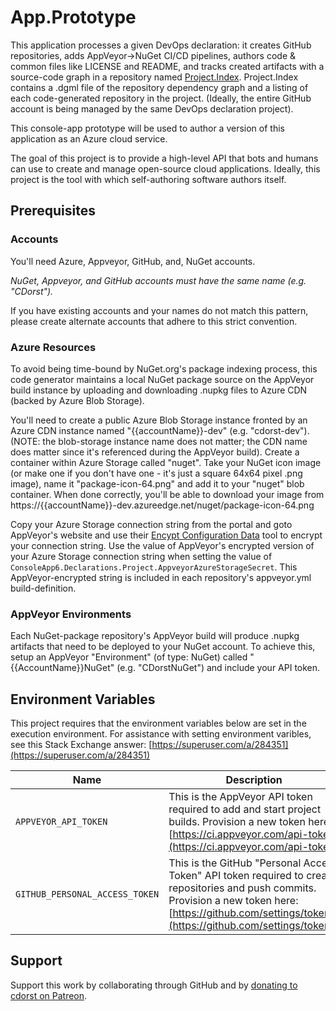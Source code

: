 # App.Prototype

This application processes a given DevOps declaration: it creates GitHub repositories, adds AppVeyor->NuGet CI/CD pipelines, authors code & common files like LICENSE and README, and tracks created artifacts with a source-code graph in a repository named [Project.Index](https://github.com/cdorst/Project.Index). Project.Index contains a .dgml file of the repository dependency graph and a listing of each code-generated repository in the project. (Ideally, the entire GitHub account is being managed by the same DevOps declaration project).

This console-app prototype will be used to author a version of this application as an Azure cloud service.

The goal of this project is to provide a high-level API that bots and humans can use to create and manage open-source cloud applications. Ideally, this project is the tool with which self-authoring software authors itself.

## Prerequisites

### Accounts

You'll need Azure, Appveyor, GitHub, and, NuGet accounts.

*NuGet, Appveyor, and GitHub accounts must have the same name (e.g. "CDorst").*

If you have existing accounts and your names do not match this pattern, please create alternate accounts that adhere to this strict convention.

### Azure Resources

To avoid being time-bound by NuGet.org's package indexing process, this code generator maintains a local NuGet package source on the AppVeyor build instance by uploading and downloading .nupkg files to Azure CDN (backed by Azure Blob Storage).

You'll need to create a public Azure Blob Storage instance fronted by an Azure CDN instance named "{{accountName}}-dev" (e.g. "cdorst-dev"). (NOTE: the blob-storage instance name does not matter; the CDN name does matter since it's referenced during the AppVeyor build). Create a container within Azure Storage called "nuget". Take your NuGet icon image (or make one if you don't have one - it's just a square 64x64 pixel .png image), name it "package-icon-64.png" and add it to your "nuget" blob container. When done correctly, you'll be able to download your image from https://{{accountName}}-dev.azureedge.net/nuget/package-icon-64.png

Copy your Azure Storage connection string from the portal and goto AppVeyor's website and use their [Encypt Configuration Data](https://ci.appveyor.com/tools/encrypt) tool to encrypt your connection string. Use the value of AppVeyor's encrypted version of your Azure Storage connection string when setting the value of `ConsoleApp6.Declarations.Project.AppveyorAzureStorageSecret`. This AppVeyor-encrypted string is included in each repository's appveyor.yml build-definition.

### AppVeyor Environments

Each NuGet-package repository's AppVeyor build will produce .nupkg artifacts that need to be deployed to your NuGet account. To achieve this, setup an AppVeyor "Environment" (of type: NuGet) called "{{AccountName}}NuGet" (e.g. "CDorstNuGet") and include your API token.

## Environment Variables

This project requires that the environment variables below are set in the execution environment. For assistance with setting environment varibles, see this Stack Exchange answer: [https://superuser.com/a/284351](https://superuser.com/a/284351)

Name | Description 
---- | -----------
`APPVEYOR_API_TOKEN` | This is the AppVeyor API token required to add and start project builds. Provision a new token here: [https://ci.appveyor.com/api-token](https://ci.appveyor.com/api-token)
`GITHUB_PERSONAL_ACCESS_TOKEN` | This is the GitHub "Personal Access Token" API token required to create repositories and push commits. Provision a new token here: [https://github.com/settings/tokens](https://github.com/settings/tokens)

## Support

Support this work by collaborating through GitHub and by [donating to cdorst on Patreon](https://www.patreon.com/user?u=9178360).


